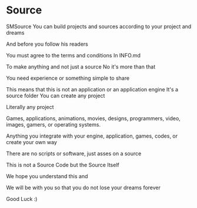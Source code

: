 # Source

SMSource You can build projects and sources according to your project and dreams

And before you follow his readers

You must agree to the terms and conditions In INFO.md

To make anything and not just a source No it's more than that

You need experience or something simple to share

This means that this is not an application or an application engine
It's a source folder
You can create any project

Literally any project

Games, applications, animations, movies, designs, programmers, video, images, gamers, or operating systems.

Anything you integrate with your engine, application, games, codes, or create your own way

There are no scripts or software, just asses on a source

This is not a Source Code but the Source Itself

We hope you understand this and

We will be with you so that you do not lose your dreams forever

Good Luck :)
